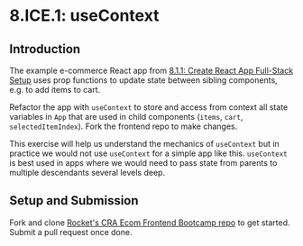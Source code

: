 # 8.ICE.1: useContext

## Introduction

The example e-commerce React app from [8.1.1: Create React App Full-Stack Setup](../8.1-create-react-app/8.1.1-create-react-app-full-stack-setup.md) uses prop functions to update state between sibling components, e.g. to add items to cart.

Refactor the app with `useContext` to store and access from context all state variables in `App` that are used in child components (`items`, `cart`, `selectedItemIndex`). Fork the frontend repo to make changes.

This exercise will help us understand the mechanics of `useContext` but in practice we would not use `useContext` for a simple app like this. `useContext` is best used in apps where we would need to pass state from parents to multiple descendants several levels deep.

## Setup and Submission

Fork and clone [Rocket's CRA Ecom Frontend Bootcamp repo](https://github.com/rocketacademy/cra-ecom-front-end-bootcamp) to get started. Submit a pull request once done.
